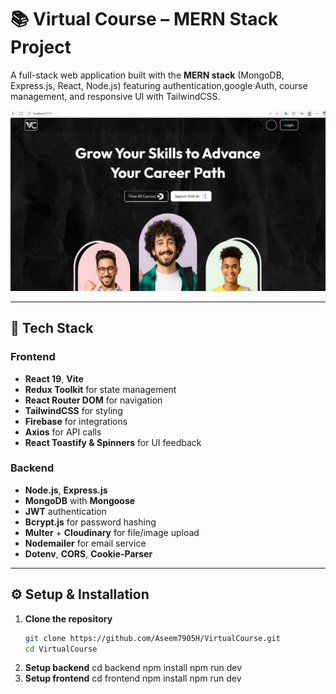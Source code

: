 # 📚 Virtual Course – MERN Stack Project

A full-stack web application built with the **MERN stack** (MongoDB, Express.js, React, Node.js) featuring authentication,google Auth, course management, and responsive UI with TailwindCSS.

![Home Page](https://github.com/Aseem7905H/VirtualCourse/blob/main/home.png)

---

## 🚀 Tech Stack

### Frontend
- **React 19**, **Vite**
- **Redux Toolkit** for state management
- **React Router DOM** for navigation
- **TailwindCSS** for styling
- **Firebase** for integrations
- **Axios** for API calls
- **React Toastify & Spinners** for UI feedback

### Backend
- **Node.js**, **Express.js**
- **MongoDB** with **Mongoose**
- **JWT** authentication
- **Bcrypt.js** for password hashing
- **Multer** + **Cloudinary** for file/image upload
- **Nodemailer** for email service
- **Dotenv**, **CORS**, **Cookie-Parser**

---

## ⚙️ Setup & Installation

1. **Clone the repository**
   ```bash
   git clone https://github.com/Aseem7905H/VirtualCourse.git
   cd VirtualCourse
2. **Setup backend**
cd backend
npm install
npm run dev
3. **Setup frontend**
cd frontend
npm install
npm run dev

